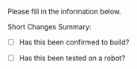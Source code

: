 Please fill in the information below.

Short Changes Summary:

- [ ] Has this been confirmed to build?

- [ ] Has this been tested on a robot?

